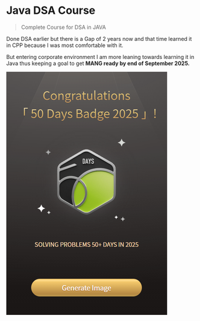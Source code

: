 # Java DSA Course
>Complete Course for DSA in JAVA

Done DSA earlier but there is a Gap of 2 years now and that time learned it in CPP because I was most comfortable with it.

But entering corporate environment I am more leaning towards learning it in Java thus keeping a goal to get **MANG ready by end of September 2025.**

![alt text](image.png)